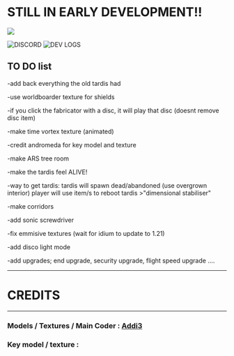 # STILL IN EARLY DEVELOPMENT!!
![](https://dub01pap001files.storage.live.com/y4mdNeQDMjk0S0K73eDLShcdJS2JyrTjh_Mfb20Gd7xpu8nzj8sskBC9gIyhXK9EDKV_EdLCf4b6-yg5OK1NpvhShg7xvdzkZ0GFw9nWeH-sys4PRi7g9r7aEGpnx0RLv5QDcmw0jmvRXp2t5jg5XZIgeCVaO7Ew0WvbDNkx0p2RopQJAGa0u7lsDeSCfLTvjb1UKQQ9Ap_t3f4jI2SPihMJ9unpb_aiuI0zp7P9QAj5_g?encodeFailures=1&width=1018&height=437)

![DISCORD](https://discord.com/invite/cRPjGDy37p)        ![DEV LOGS](https://youtube.com/playlist?list=PLnrSfYm4DiXkvuy0egSI8jkkjkd_lfECR&si=jPogT5T67gG-tEiM)

## TO DO list
-add back everything the old tardis had

-use worldboarder texture for shields

-if you click the fabricator with a disc, it will play that disc (doesnt remove disc item)

-make time vortex texture (animated)

-credit andromeda for key model and texture

-make ARS tree room

-make the tardis feel ALIVE!

-way to get tardis: tardis will spawn dead/abandoned (use overgrown interior) player will use item/s to reboot tardis >"dimensional stabiliser"

-make corridors

-add sonic screwdriver

-fix emmisive textures (wait for idium to update to 1.21)

-add disco light mode

-add upgrades; end upgrade, security upgrade, flight speed upgrade ....

------------------
# CREDITS
----
### Models / Textures / Main Coder : [Addi3](https://github.com/Addi3)
### Key model / texture : 


